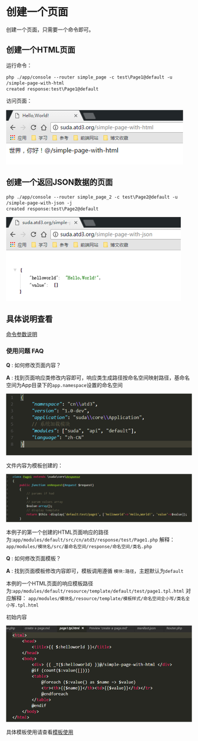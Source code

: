 # 创建一个页面
创建一个页面，只需要一个命令即可。

## 创建一个HTML页面

运行命令：

```
php ./app/console --router simple_page -c test\Page1@default -u /simple-page-with-html
created response:test\Page1@default
```

访问页面：

![simple-page-with-html](imgs/simple-page-with-html.png)

## 创建一个返回JSON数据的页面

```
php ./app/console --router simple_page_2 -c test\Page2@default -u /simple-page-with-json -j
created response:test\Page2@default
```

![simple-page-with-json](imgs/simple-page-with-json.png)


##  具体说明查看

[命令参数说明](tools/router.md)

### 使用问题 FAQ

**Q** : 如何修改页面内容？     

**A** : 找到页面响应类修改内容即可，响应类生成路径按命名空间映射路径，基命名空间为App目录下的`app.namespace`设置的命名空间

![manifast-namespace](imgs/manifast-namespace.png)

文件内容为模板创建的：

![class-template](imgs/class-template.png)

本例子的第一个创建的HTML页面响应的路径为:`app/modules/default/src/cn/atd3/response/test/Page1.php`
解释：`app/modules/模块名/src/基命名空间/response/命名空间/类名.php`

**Q** : 如何修改页面模板？     

**A** : 找到页面模板修改内容即可，模板调用遵循 `模块:路径`，主题默认为`default`

本例的一个HTML页面的响应模板路径为:`app/modules/default/resource/template/default/test/page1.tpl.html` 
对应解释： `app/modules/模块名/resource/template/模板样式/命名空间全小写/类名全小写.tpl.html` 

初始内容

![template-file](imgs/template-file.png)


具体模板使用请查看[模板使用](tools/template.md)